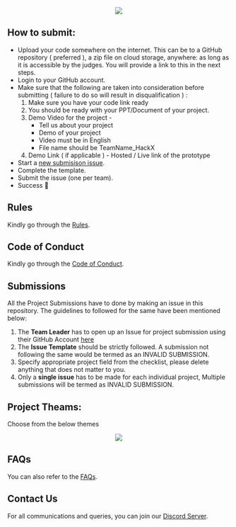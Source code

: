 <a href="https://www.scaler.com/event/hackx/">
  <p align="center">
    <img src="https://i.imgur.com/bfDBQy1.jpeg" />
  </p>
</a>


## How to submit:
- Upload your code somewhere on the internet. This can be to a GitHub repository ( preferred ), a zip file on cloud storage, anywhere: as long as it is accessible by the judges. You will provide a link to this in the next steps.
- Login to your GitHub account. 
- Make sure that the following are taken into consideration before submitting ( failure to do so will result in disqualification ) : 
  1. Make sure you have your code link ready 
  2. You should be ready with your PPT/Document of your project.
  3. Demo Video for the project - 
       - Tell us about your project
       - Demo of your project
       - Video must be in English
       - File name should be TeamName_HackX
  4. Demo Link ( if applicable ) - Hosted / Live link of the prototype
- Start a [new submisison issue](https://github.com/scaleracademy/hackx-submissions/issues/new/choose).
- Complete the template. 
- Submit the issue (one per team). 
- Success 🎉

## Rules
Kindly go through the [Rules](https://github.com/scaleracademy/hackx-submissions/blob/main/rules.md).

## Code of Conduct
Kindly go through the [Code of Conduct](https://github.com/scaleracademy/hackx-submissions/blob/main/coc.md).

## Submissions
All the Project Submissions have to done by making an issue in this repository. The guidelines to followed for the same have been mentioned below:
1. The **Team Leader** has to open up an Issue for project submission using their GitHub Account [here](https://github.com/scaleracademy/hackx-submissions/issues/new/choose)
2. The **Issue Template** should be strictly followed. A submission not following the same would be termed as an INVALID SUBMISSION.
3. Specify appropriate project field from the checklist, please delete anything that does not matter to you.
4. Only a **single issue** has to be made for each individual project, Multiple submissions will be termed as INVALID SUBMISSION.

## Project Theams:
Choose from the below themes
<p align="center">
  <img src="https://i.imgur.com/4FDB4od.jpg" />
</p>


## FAQs
You can also refer to the [FAQs](https://scalerdiscord.notion.site/scalerdiscord/Frequently-Asked-Questions-ca204bb1489140dfabe9218536aa8923).

## Contact Us
For all communications and queries, you can join our [Discord Server](https://discord.gg/4pR79vEKUE).
